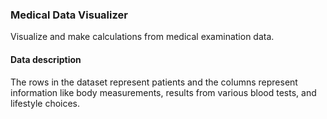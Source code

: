 ### Medical Data Visualizer

Visualize and make calculations from medical examination data.

#### Data description

The rows in the dataset represent patients and the columns represent information like body measurements, results from various blood tests, and lifestyle choices. 
